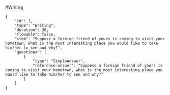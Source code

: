 #Writing

	{
		"id": 1,
		"type": "Writing",
		"duration": 30,
		"flowable": false,
		"stem": "Suppose a foreign friend of yours is coming to visit your hometown, what is the most interesting place you would like to take him/her to see and why?",
		"questions": [
			{
				"type": "SimpleAnswer",
				"reference-answer": "Suppose a foreign friend of yours is coming to visit your hometown, what is the most interesting place you would like to take him/her to see and why?"
			}
		]
	}
